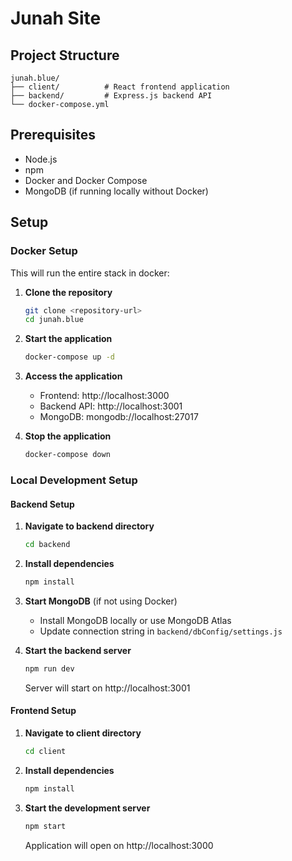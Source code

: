 # Junah Site

## Project Structure

```
junah.blue/
├── client/          # React frontend application
├── backend/         # Express.js backend API
└── docker-compose.yml
```

## Prerequisites

- Node.js
- npm
- Docker and Docker Compose
- MongoDB (if running locally without Docker)

## Setup

### Docker Setup

This will run the entire stack in docker:

1. **Clone the repository**
   ```bash
   git clone <repository-url>
   cd junah.blue
   ```

2. **Start the application**
   ```bash
   docker-compose up -d
   ```

3. **Access the application**
   - Frontend: http://localhost:3000
   - Backend API: http://localhost:3001
   - MongoDB: mongodb://localhost:27017

4. **Stop the application**
   ```bash
   docker-compose down
   ```

### Local Development Setup

#### Backend Setup

1. **Navigate to backend directory**
   ```bash
   cd backend
   ```

2. **Install dependencies**
   ```bash
   npm install
   ```

3. **Start MongoDB** (if not using Docker)
   - Install MongoDB locally or use MongoDB Atlas
   - Update connection string in `backend/dbConfig/settings.js`

4. **Start the backend server**
   ```bash
   npm run dev
   ```

   Server will start on http://localhost:3001

#### Frontend Setup

1. **Navigate to client directory**
   ```bash
   cd client
   ```

2. **Install dependencies**
   ```bash
   npm install
   ```

3. **Start the development server**
   ```bash
   npm start
   ```

   Application will open on http://localhost:3000
